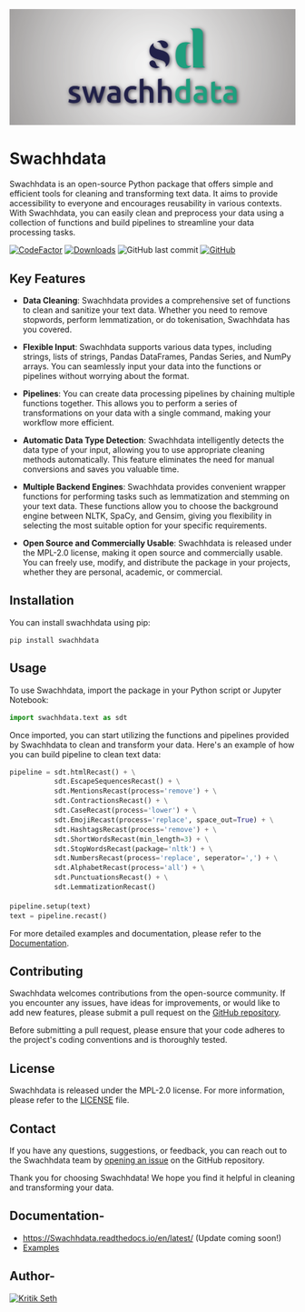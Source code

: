 ![](https://raw.githubusercontent.com/Swachhdata/Swachhdata/main/logo/sd-cover.png)

# Swachhdata

Swachhdata is an open-source Python package that offers simple and efficient tools for cleaning and transforming text data. It aims to provide accessibility to everyone and encourages reusability in various contexts. With Swachhdata, you can easily clean and preprocess your data using a collection of functions and build pipelines to streamline your data processing tasks. 

[![CodeFactor](https://www.codefactor.io/repository/github/Swachhdata/Swachhdata/badge)](https://www.codefactor.io/repository/github/Swachhdata/Swachhdata)
[![Downloads](https://static.pepy.tech/personalized-badge/Swachhdata?period=total&units=international_system&left_color=gray&right_color=blue&left_text=Downloads)](https://pepy.tech/project/Swachhdata)
![GitHub last commit](https://img.shields.io/github/last-commit/Swachhdata/Swachhdata?color=green)
[![GitHub](https://img.shields.io/github/license/Swachhdata/Swachhdata.svg)](https://github.com/Swachhdata/Swachhdata/blob/master/LICENSE)



## Key Features

- **Data Cleaning**: Swachhdata provides a comprehensive set of functions to clean and sanitize your text data. Whether you need to remove stopwords, perform lemmatization, or do tokenisation, Swachhdata has you covered.

- **Flexible Input**: Swachhdata supports various data types, including strings, lists of strings, Pandas DataFrames, Pandas Series, and NumPy arrays. You can seamlessly input your data into the functions or pipelines without worrying about the format.

- **Pipelines**: You can create data processing pipelines by chaining multiple functions together. This allows you to perform a series of transformations on your data with a single command, making your workflow more efficient.

- **Automatic Data Type Detection**: Swachhdata intelligently detects the data type of your input, allowing you to use appropriate cleaning methods automatically. This feature eliminates the need for manual conversions and saves you valuable time.

- **Multiple Backend Engines**: Swachhdata provides convenient wrapper functions for performing tasks such as lemmatization and stemming on your text data. These functions allow you to choose the background engine between NLTK, SpaCy, and Gensim, giving you flexibility in selecting the most suitable option for your specific requirements.

- **Open Source and Commercially Usable**: Swachhdata is released under the MPL-2.0 license, making it open source and commercially usable. You can freely use, modify, and distribute the package in your projects, whether they are personal, academic, or commercial.


## Installation

You can install swachhdata using pip:

```
pip install swachhdata
```

## Usage

To use Swachhdata, import the package in your Python script or Jupyter Notebook:

```python
import swachhdata.text as sdt
```

Once imported, you can start utilizing the functions and pipelines provided by Swachhdata to clean and transform your data. Here's an example of how you can build pipeline to clean text data:

```python
pipeline = sdt.htmlRecast() + \
           sdt.EscapeSequencesRecast() + \
           sdt.MentionsRecast(process='remove') + \
           sdt.ContractionsRecast() + \
           sdt.CaseRecast(process='lower') + \
           sdt.EmojiRecast(process='replace', space_out=True) + \
           sdt.HashtagsRecast(process='remove') + \
           sdt.ShortWordsRecast(min_length=3) + \
           sdt.StopWordsRecast(package='nltk') + \
           sdt.NumbersRecast(process='replace', seperator=',') + \
           sdt.AlphabetRecast(process='all') + \
           sdt.PunctuationsRecast() + \
           sdt.LemmatizationRecast()

pipeline.setup(text)
text = pipeline.recast()
```


For more detailed examples and documentation, please refer to the [Documentation](https://swachhdata.readthedocs.io/en/latest/).

## Contributing

Swachhdata welcomes contributions from the open-source community. If you encounter any issues, have ideas for improvements, or would like to add new features, please submit a pull request on the [GitHub repository](https://github.com/Swachhdata/Swachhdata).

Before submitting a pull request, please ensure that your code adheres to the project's coding conventions and is thoroughly tested.

## License

Swachhdata is released under the MPL-2.0 license. For more information, please refer to the [LICENSE](https://github.com/Swachhdata/Swachhdata/blob/main/LICENSE.txt) file.

## Contact

If you have any questions, suggestions, or feedback, you can reach out to the Swachhdata team by [opening an issue](https://github.com/your-username/Swachhdata/issues) on the GitHub repository.


Thank you for choosing Swachhdata! We hope you find it helpful in cleaning and transforming your data.

## Documentation- 

* https://Swachhdata.readthedocs.io/en/latest/ (Update coming soon!)
* [Examples](https://colab.research.google.com/drive/1IH7ve5xoQ4vLyrRP4HvTCYBlj1Ub1GGS?usp=sharing#scrollTo=3Seymy37xQk4)

## Author-

<a href="https://www.kritikseth.com/redirect" target="_parent"><img src="https://raw.githack.com/kritikseth/kritikseth/master/redirect.svg" alt="Kritik Seth"/></a>
